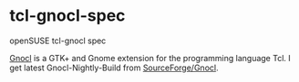 # tcl-gnocl-spec

openSUSE tcl-gnocl spec

[Gnocl](https://sites.google.com/site/gnocltclgtk/) is a GTK+ and Gnome extension for the programming language Tcl.
I get latest Gnocl-Nightly-Build from [SourceForge/Gnocl](https://sourceforge.net/projects/gnocl/).
